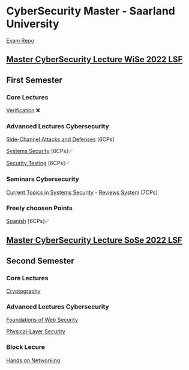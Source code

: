 # CyberSecurity Master - Saarland University

[Exam Repo](https://cs.fs.uni-saarland.de/?page_id=2904)

## [Master CyberSecurity Lecture WiSe 2022 LSF](https://www.lsf.uni-saarland.de/qisserver/rds?state=wtree&search=1&trex=total&root120212=300726|294085|299760|297085|307396&P.vx=kurz)

## First Semester

### Core Lectures

[Verification](https://cms.cispa.saarland/ver2122/) ❌

### Advanced Lectures Cybersecurity    
[Side-Channel Attacks and Defenses](https://cms.cispa.saarland/scad2122/) [6CPs]

[Systems Security](https://cms.cispa.saarland/syssec/) [6CPs]✅

[Security Testing](https://cms.cispa.saarland/fuzzing2122/) [6CPs]✅

### Seminars Cybersecurity  
[Current Topics in Systems Security](https://cms.cispa.saarland/syssecseminar21/) - [Reviews System](https://cispa-syssec21.hotcrp.com) [7CPs]

### Freely choosen Points    

[Spanish](https://m1.szsb.uni-saarland.de/moodle/m1/course/view.php?id=2641) [6CPs]✅


## [Master CyberSecurity Lecture SoSe 2022 LSF](https://www.lsf.uni-saarland.de/qisserver/rds?state=wtree&search=1&trex=total&root120221=320944|310559|318658|309692&P.vx=kurz)

## Second Semester

### Core Lectures

[Cryptography]()

### Advanced Lectures Cybersecurity    

[Foundations of Web Security](https://cms.cispa.saarland/fows22/)

[Physical-Layer Security](https://cms.cispa.saarland/physec_22/)

### Block Lecure

[Hands on Networking](https://lms.sulb.uni-saarland.de/moodle/course/index.php?categoryid=2806)
